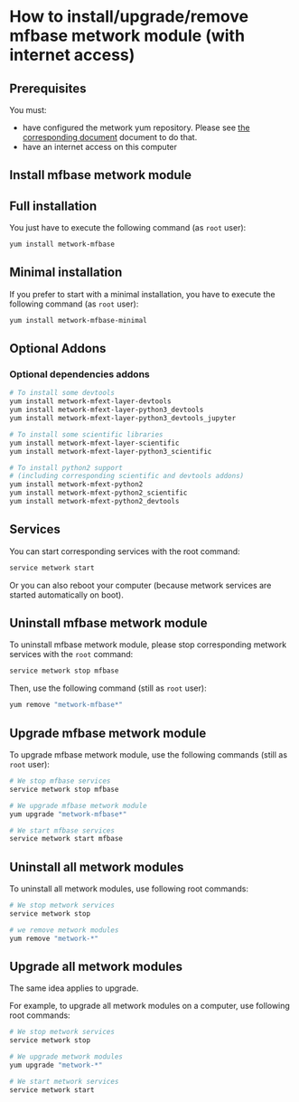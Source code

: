 # How to install/upgrade/remove mfbase metwork module (with internet access)

[//]: # (automatically generated from https://github.com/metwork-framework/resources/blob/master/cookiecutter/_%7B%7Bcookiecutter.repo%7D%7D/.metwork-framework/install_a_metwork_package.md)

## Prerequisites

You must:

- have configured the metwork yum repository. Please see [the corresponding document](configure_metwork_repo.md) document to do that.
- have an internet access on this computer

## Install mfbase metwork module

## Full installation

You just have to execute the following command (as `root` user):

```bash
yum install metwork-mfbase
```

## Minimal installation

If you prefer to start with a minimal installation, you have to execute the following command
(as `root` user):

```bash
yum install metwork-mfbase-minimal
```

## Optional Addons

### Optional dependencies addons

```bash
# To install some devtools
yum install metwork-mfext-layer-devtools
yum install metwork-mfext-layer-python3_devtools
yum install metwork-mfext-layer-python3_devtools_jupyter

# To install some scientific libraries
yum install metwork-mfext-layer-scientific
yum install metwork-mfext-layer-python3_scientific

# To install python2 support
# (including corresponding scientific and devtools addons)
yum install metwork-mfext-python2
yum install metwork-mfext-python2_scientific
yum install metwork-mfext-python2_devtools
```





## Services

You can start corresponding services with the root command:

```bash
service metwork start
```

Or you can also reboot your computer (because metwork services are started automatically on boot).



## Uninstall mfbase metwork module


To uninstall mfbase metwork module, please stop corresponding metwork services with the `root` command:

```bash
service metwork stop mfbase
```

Then, use the following command (still as `root` user):


```bash
yum remove "metwork-mfbase*"
```

## Upgrade mfbase metwork module

To upgrade mfbase metwork module, use the following commands (still as `root` user):


```bash
# We stop mfbase services
service metwork stop mfbase
```


```bash
# We upgrade mfbase metwork module
yum upgrade "metwork-mfbase*"
```


```bash
# We start mfbase services
service metwork start mfbase
```


## Uninstall all metwork modules

To uninstall all metwork modules, use following root commands:

```bash
# We stop metwork services
service metwork stop

# we remove metwork modules
yum remove "metwork-*"
```

## Upgrade all metwork modules

The same idea applies to upgrade.

For example, to upgrade all metwork modules on a computer, use following root commands:

```bash
# We stop metwork services
service metwork stop

# We upgrade metwork modules
yum upgrade "metwork-*"

# We start metwork services
service metwork start
```
